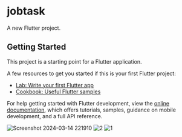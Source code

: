 # jobtask

A new Flutter project.

## Getting Started

This project is a starting point for a Flutter application.

A few resources to get you started if this is your first Flutter project:

- [Lab: Write your first Flutter app](https://docs.flutter.dev/get-started/codelab)
- [Cookbook: Useful Flutter samples](https://docs.flutter.dev/cookbook)

For help getting started with Flutter development, view the
[online documentation](https://docs.flutter.dev/), which offers tutorials,
samples, guidance on mobile development, and a full API reference.

![Screenshot 2024-03-14 221910](https://github.com/hello-saif/Learn_Skill/assets/101374729/31424ee7-e819-429e-b4dd-3ebf9f7c722d)
![2](https://github.com/hello-saif/Learn_Skill/assets/101374729/8b53cc25-3960-4e3e-9218-170e4f0b0224)
![1](https://github.com/hello-saif/Learn_Skill/assets/101374729/20a86027-1b69-43b2-824d-ffe5286a2712)

